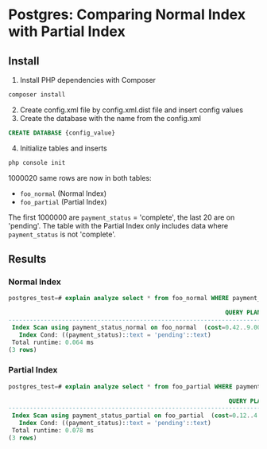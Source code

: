 # Postgres: Comparing Normal Index with Partial Index #

## Install ##

1. Install PHP dependencies with Composer
```bash
composer install
```
2. Create config.xml file by config.xml.dist file and insert config values
3. Create the database with the name from the config.xml
```sql
CREATE DATABASE {config_value}
```
4. Initialize tables and inserts
```bash
php console init
```

1000020 same rows are now in both tables:

 * `foo_normal` (Normal Index)
 * `foo_partial` (Partial Index)

The first 1000000 are `payment_status` = 'complete', the last 20 are on 'pending'. The table with the Partial Index only
includes data where `payment_status` is not 'complete'.

## Results ##

### Normal Index ###
```sql
postgres_test=# explain analyze select * from foo_normal WHERE payment_status = 'pending';

                                                             QUERY PLAN                                                              
-------------------------------------------------------------------------------------------------------------------------------------
 Index Scan using payment_status_normal on foo_normal  (cost=0.42..9.00 rows=33 width=28) (actual time=0.030..0.039 rows=20 loops=1)
   Index Cond: ((payment_status)::text = 'pending'::text)
 Total runtime: 0.064 ms
(3 rows)
```

### Partial Index ###
```sql
postgres_test=# explain analyze select * from foo_partial WHERE payment_status = 'pending';

                                                              QUERY PLAN                                                              
--------------------------------------------------------------------------------------------------------------------------------------
 Index Scan using payment_status_partial on foo_partial  (cost=0.12..4.14 rows=1 width=29) (actual time=0.027..0.037 rows=20 loops=1)
   Index Cond: ((payment_status)::text = 'pending'::text)
 Total runtime: 0.078 ms
(3 rows)
```